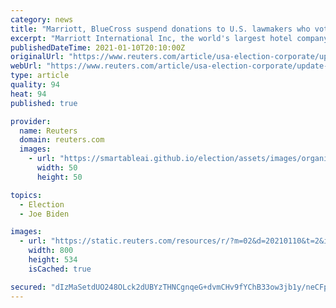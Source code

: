 ```yaml
---
category: news
title: "Marriott, BlueCross suspend donations to U.S. lawmakers who voted against Biden certification"
excerpt: "Marriott International Inc, the world's largest hotel company, and the Blue Cross Blue Shield Association (BCBSA) said Sunday they will suspend donations to U.S. lawmakers who voted against certifying President-elect Joe Biden's victory last week."
publishedDateTime: 2021-01-10T20:10:00Z
originalUrl: "https://www.reuters.com/article/usa-election-corporate/update-2-marriott-bluecross-suspend-donations-to-u-s-lawmakers-who-voted-against-biden-certification-idUSL1N2JL0EQ"
webUrl: "https://www.reuters.com/article/usa-election-corporate/update-2-marriott-bluecross-suspend-donations-to-u-s-lawmakers-who-voted-against-biden-certification-idUSL1N2JL0EQ"
type: article
quality: 94
heat: 94
published: true

provider:
  name: Reuters
  domain: reuters.com
  images:
    - url: "https://smartableai.github.io/election/assets/images/organizations/reuters.com-50x50.jpg"
      width: 50
      height: 50

topics:
  - Election
  - Joe Biden

images:
  - url: "https://static.reuters.com/resources/r/?m=02&d=20210110&t=2&i=1547294520&r=LYNXMPEH090FT&w=800"
    width: 800
    height: 534
    isCached: true

secured: "dIzMaSetdUO248OLck2dUBYzTHNCgnqeG+dvmCHv9fYChB33ow3jb1y/neCFp0tBamzvxK59L8M2coupizaU1lyJIyRE2vtopORh161HZqY14mUqeCDdYGuGN/oVya+zfDlea/njtIl4Ehx3UcEVQEL7imqEBrOjzjEIQm5it/6XA52btlk08a+cWMQKr99FT6gU14nerYr57m7v/awsBDKhDLDwgtWuDQ6Nh67KhW/E8OgchJjkCjChMoumWFzUTTnjr0m87GrBLQhabO7tbCKwhRYNK8bzJu3tJjBKTP8PD6QJKRGkf2mBIzJ5qz63ICoALUhUrrOPDcQS6YH0pqUnlctfUwsWJYrR43O+26Y=;G9Gq+cXUQV/QPF0D4IoMDA=="
---
```


